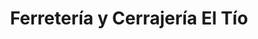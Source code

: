 ---
title: "Ferretería y Cerrajería El Tío"
url: /beccar/ferreteria-y-cerrajeria-el-tio/
shop: hardware
---